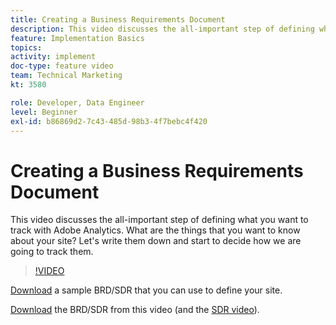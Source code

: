```yaml
---
title: Creating a Business Requirements Document
description: This video discusses the all-important step of defining what you want to track with Adobe Analytics. What are the things that you want to know about your site? Let's write them down and start to decide how we are going to track them. 
feature: Implementation Basics
topics: 
activity: implement
doc-type: feature video
team: Technical Marketing
kt: 3580

role: Developer, Data Engineer
level: Beginner
exl-id: b86869d2-7c43-485d-98b3-4f7bebc4f420
---
```

# Creating a Business Requirements Document

This video discusses the all-important step of defining what you want to track with Adobe Analytics. What are the things that you want to know about your site? Let's write them down and start to decide how we are going to track them.

>[!VIDEO](https://video.tv.adobe.com/v/28758/?quality=12)

[Download](https://analytics.enablementadobe.com/files/brd-sdr-sample-template.xlsx) a sample BRD/SDR that you can use to define your site.

[Download](https://analytics.enablementadobe.com/files/geometrixx-clothiers-brd-sdr.xlsx) the BRD/SDR from this video (and the [SDR video](creating-and-maintaining-an-sdr.md)).
